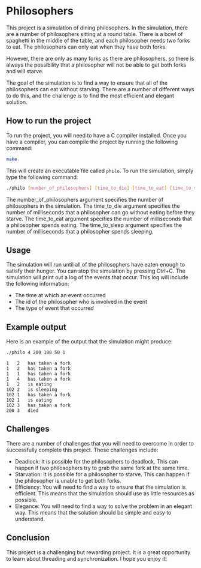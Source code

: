 # Philosophers
This project is a simulation of dining philosophers. In the simulation, there are a number of philosophers sitting at a round table. There is a bowl of spaghetti in the middle of the table, and each philosopher needs two forks to eat. The philosophers can only eat when they have both forks.

However, there are only as many forks as there are philosophers, so there is always the possibility that a philosopher will not be able to get both forks and will starve.

The goal of the simulation is to find a way to ensure that all of the philosophers can eat without starving. There are a number of different ways to do this, and the challenge is to find the most efficient and elegant solution.
## How to run the project
To run the project, you will need to have a C compiler installed. Once you have a compiler, you can compile the project by running the following command:
```bash
make
```
This will create an executable file called `philo`. To run the simulation, simply type the following command:
```bash
./philo [number_of_philosophers] [time_to_die] [time_to_eat] [time_to_sleep] (optional)[number_of_times_each_philosopher_must_eat]
```
The number_of_philosophers argument specifies the number of philosophers in the simulation. The time_to_die argument specifies the number of milliseconds that a philosopher can go without eating before they starve. The time_to_eat argument specifies the number of milliseconds that a philosopher spends eating. The time_to_sleep argument specifies the number of milliseconds that a philosopher spends sleeping.
## Usage
The simulation will run until all of the philosophers have eaten enough to satisfy their hunger. You can stop the simulation by pressing Ctrl+C.
The simulation will print out a log of the events that occur. This log will include the following information:
* The time at which an event occurred
* The id of the philosopher who is involved in the event
* The type of event that occurred
## Example output
Here is an example of the output that the simulation might produce:
```bash
./philo 4 200 100 50 1
```
```text
1	2	has taken a fork
1	2	has taken a fork
1	1	has taken a fork
1	4	has taken a fork
1	2	is eating
102	2	is sleeping
102	1	has taken a fork
102	1	is eating
102	3	has taken a fork
200	3	died
```
## Challenges
There are a number of challenges that you will need to overcome in order to successfully complete this project. These challenges include:
* Deadlock: It is possible for the philosophers to deadlock. This can happen if two philosophers try to grab the same fork at the same time.
* Starvation: It is possible for a philosopher to starve. This can happen if the philosopher is unable to get both forks.
* Efficiency: You will need to find a way to ensure that the simulation is efficient. This means that the simulation should use as little resources as possible.
* Elegance: You will need to find a way to solve the problem in an elegant way. This means that the solution should be simple and easy to understand.
## Conclusion
This project is a challenging but rewarding project. It is a great opportunity to learn about threading and synchronization. I hope you enjoy it!
